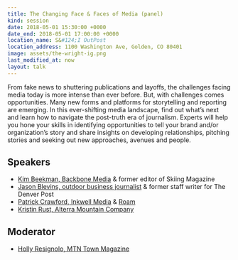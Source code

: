 ```yaml
---
title: The Changing Face & Faces of Media (panel)
kind: session
date: 2018-05-01 15:30:00 +0000
date_end: 2018-05-01 17:00:00 +0000
location_name: S&#124;I OutPost
location_address: 1100 Washington Ave, Golden, CO 80401
image: assets/the-wright-ig.png
last_modified_at: now
layout: talk
---
```

From fake news to shuttering publications and layoffs, the challenges facing media today is more intense than ever before. But, with challenges comes opportunities. Many new forms and platforms for storytelling and reporting are emerging. In this ever-shifting media landscape, find out what’s next and learn how to navigate the post-truth era of journalism. Experts will help you hone your skills in identifying opportunities to tell your brand and/or organization’s story and share insights on developing relationships, pitching stories and seeking out new approaches, avenues and people.

## Speakers

* [Kim Beekman, Backbone Media](http://www.backbonemedia.net/) & former editor of Skiing Magazine
* [Jason Blevins, outdoor business journalist](https://www.linkedin.com/in/jason-blevins-8250918) & former staff  writer for The Denver Post
* [Patrick Crawford, Inkwell Media](https://inkwell.media/) & [Roam](https://roam.media/)
* [Kristin Rust, Alterra Mountain Company](https://www.alterramtnco.com/)

## Moderator

* [Holly Resignolo, MTN Town Magazine](http://mtntownmagazine.com/)